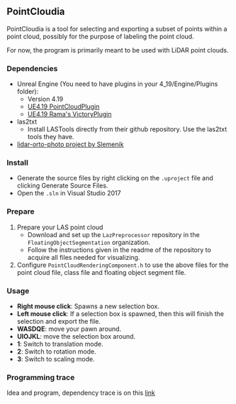## PointCloudia


PointCloudia is a tool for selecting and exporting a subset of points within a point cloud, possibly for the purpose of labeling the point cloud.

For now, the program is primarily meant to be used with LiDAR point clouds.

### Dependencies

- Unreal Engine (You need to have plugins in your 4_19/Engine/Plugins folder):
    - Version 4.19
    - [UE4.19 PointCloudPlugin](https://forums.unrealengine.com/community/community-content-tools-and-tutorials/1430363-point-cloud-plugin)
    - [UE4.19 Rama's VictoryPlugin](https://forums.unrealengine.com/development-discussion/blueprint-visual-scripting/4014-39-rama-s-extra-blueprint-nodes-for-you-as-a-plugin-no-c-required?3851-(39)-Rama-s-Extra-Blueprint-Nodes-for-You-as-a-Plugin-No-C-Required!=)
- las2txt
    - Install LASTools directly from their github repository. Use the las2txt tools they have.
- [lidar-orto-photo project by Slemenik](https://github.com/slemenik/lidar-orto-photo)

### Install

- Generate the source files by right clicking on the ```.uproject``` file and clicking Generate Source Files.
- Open the ```.sln``` in Visual Studio 2017

### Prepare

1. Prepare your LAS point cloud
    - Download and set up the ```LazPreprocessor``` repository in the ```FloatingObjectSegmentation``` organization.
    - Follow the instructions given in the readme of the repository to acquire all files needed for visualizing.
2. Configure ```PointCloudRenderingComponent.h``` to use the above files for the point cloud file, class file and floating object segment file.

### Usage

- **Right mouse click**: Spawns a new selection box.
- **Left mouse click**: If a selection box is spawned, then this will finish the selection and export the file.
- **WASDQE**: move your pawn around.
- **UIOJKL**: move the selection box around.
- **1**: Switch to translation mode.
- **2**: Switch to rotation mode.
- **3**: Switch to scaling mode.


### Programming trace
Idea and program, dependency trace is on this [link](https://docs.google.com/document/d/1yHzkerjFujqTkWjpkrrbrEc0v5QezEtqUxGGcvH7Hhw/edit?usp=sharing)